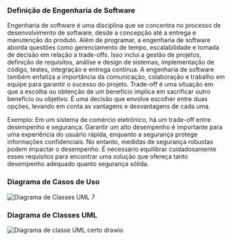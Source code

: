 ### Definição de Engenharia de Software

Engenharia de software é uma disciplina que se concentra no processo de desenvolvimento de software, desde a concepção até a entrega e manutenção do produto. Além de programar, a engenharia de software aborda questões como gerenciamento de tempo, escalabilidade e tomada de decisão em relação a trade-offs. Isso inclui a gestão de projetos, definição de requisitos, análise e design de sistemas, implementação de código, testes, integração e entrega contínua. A engenharia de software também enfatiza a importância da comunicação, colaboração e trabalho em equipe para garantir o sucesso do projeto.
Trade-off é uma situação em que a escolha ou obtenção de um benefício implica em sacrificar outro benefício ou objetivo. É uma decisão que envolve escolher entre duas opções, levando em conta as vantagens e desvantagens de cada uma.

Exemplo: Em um sistema de comércio eletrônico, há um trade-off entre desempenho e segurança. Garantir um alto desempenho é importante para uma experiência do usuário rápida, enquanto a segurança protege informações confidenciais. No entanto, medidas de segurança robustas podem impactar o desempenho. É necessário equilibrar cuidadosamente esses requisitos para encontrar uma solução que ofereça tanto desempenho adequado quanto segurança sólida.

### Diagrama de Casos de Uso 

![Diagrama de Classes UML 7](https://github.com/Alessandra-Moreira/bertoti/assets/107525483/b7c37f47-9df6-43a5-826f-a393e6e18019)


### Diagrama de Classes UML

![Diagrama de classe UML certo drawio](https://github.com/Alessandra-Moreira/bertoti/assets/107525483/990e2322-137a-4638-be44-782a67157a9a)
